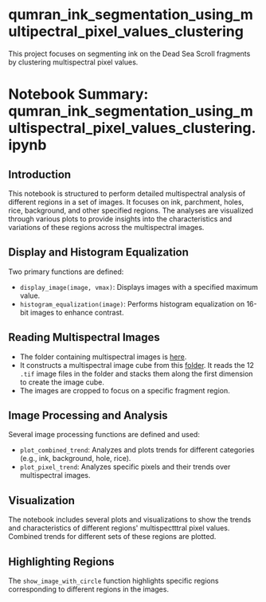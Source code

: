 # qumran_ink_segmentation_using_multipectral_pixel_values_clustering
This project focuses on segmenting ink on the Dead Sea Scroll fragments by clustering multispectral pixel values.



# Notebook Summary: qumran_ink_segmentation_using_multispectral_pixel_values_clustering.ipynb

## Introduction
This notebook is structured to perform detailed multispectral analysis of different regions in a set of images. It focuses on ink, parchment, holes, rice, background, and other specified regions. The analyses are visualized through various plots to provide insights into the characteristics and variations of these regions across the multispectral images.

## Display and Histogram Equalization
Two primary functions are defined:
- `display_image(image, vmax)`: Displays images with a specified maximum value.
- `histogram_equalization(image)`: Performs histogram equalization on 16-bit images to enhance contrast.

## Reading Multispectral Images
- The folder containing multispectral images is [here](https://tauex-my.sharepoint.com/:u:/g/personal/berat_tauex_tau_ac_il/Ee9l3mTCIzNNteMEEKLhfsIBpCohdMuu3HYIVIFbIKjIGQ?e=PV4tO1).
- It constructs a multispectral image cube from this [folder](https://tauex-my.sharepoint.com/:u:/g/personal/berat_tauex_tau_ac_il/Ee9l3mTCIzNNteMEEKLhfsIBpCohdMuu3HYIVIFbIKjIGQ?e=PV4tO1). It reads the 12 `.tif` image files in the folder and stacks them along the first dimension to create the image cube.
- The images are cropped to focus on a specific fragment region.

## Image Processing and Analysis
Several image processing functions are defined and used:
- `plot_combined_trend`: Analyzes and plots trends for different categories (e.g., ink, background, hole, rice).
- `plot_pixel_trend`: Analyzes specific pixels and their trends over multispectral images.

## Visualization
The notebook includes several plots and visualizations to show the trends and characteristics of different regions' multispectttral pixel values. Combined trends for different sets of these regions are plotted.

## Highlighting Regions
The `show_image_with_circle` function highlights specific regions corresponding to different regions in the images.



